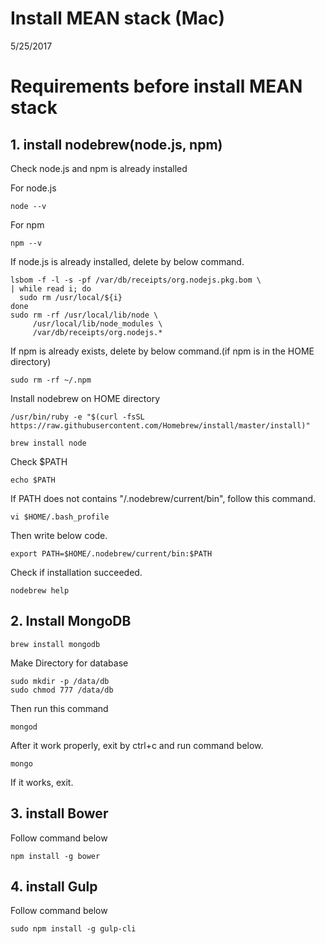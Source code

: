 # Install MEAN stack (Mac)

5/25/2017

# Requirements before install MEAN stack

## 1. install nodebrew(node.js, npm)

Check node.js and npm is already installed

For node.js
```
node --v
```
For npm
```
npm --v
```

If node.js is already installed, delete by below command.
```
lsbom -f -l -s -pf /var/db/receipts/org.nodejs.pkg.bom \
| while read i; do
  sudo rm /usr/local/${i}
done
sudo rm -rf /usr/local/lib/node \
     /usr/local/lib/node_modules \
     /var/db/receipts/org.nodejs.*
```
If npm is already exists, delete by below command.(if npm is in the HOME directory)
```
sudo rm -rf ~/.npm
```

Install nodebrew on HOME directory

```
/usr/bin/ruby -e "$(curl -fsSL https://raw.githubusercontent.com/Homebrew/install/master/install)"
```
```
brew install node
```
Check $PATH

```
echo $PATH
```

If PATH does not contains "/.nodebrew/current/bin", follow this command.

```
vi $HOME/.bash_profile
```
Then write below code.
```
export PATH=$HOME/.nodebrew/current/bin:$PATH
```

Check if installation succeeded.

```
nodebrew help
```

## 2. Install MongoDB

```
brew install mongodb
```
Make Directory for database
```
sudo mkdir -p /data/db
sudo chmod 777 /data/db
```
Then run this command
```
mongod
```
After it work properly, exit by ctrl+c and run command below.
```
mongo
```
If it works, exit.

## 3. install Bower
Follow command below
```
npm install -g bower
```
## 4. install Gulp
Follow command below
```
sudo npm install -g gulp-cli
```











